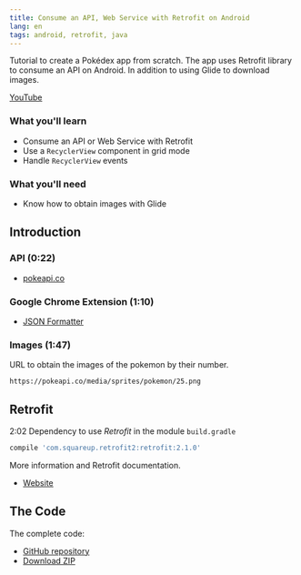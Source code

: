 ```yaml
---
title: Consume an API, Web Service with Retrofit on Android
lang: en
tags: android, retrofit, java
---
```


Tutorial to create a Pokédex app from scratch. The app uses Retrofit library to consume an API on Android. In addition to using Glide to download images.

[YouTube](https://www.youtube.com/watch?v=xQn8u4Htib4)

### What you'll learn
* Consume an API or Web Service with Retrofit
* Use a `RecyclerView` component in grid mode
* Handle `RecyclerView` events

### What you'll need
* Know how to obtain images with Glide

## Introduction

### API (0:22)
* [pokeapi.co](https://pokeapi.co/)

### Google Chrome Extension (1:10)
* [JSON Formatter](https://chrome.google.com/webstore/detail/json-formatter/bcjindcccaagfpapjjmafapmmgkkhgoa)

### Images (1:47)
URL to obtain the images of the pokemon by their number.

```http
https://pokeapi.co/media/sprites/pokemon/25.png
```

## Retrofit
2:02 Dependency to use *Retrofit* in the module `build.gradle`

```groovy
compile 'com.squareup.retrofit2:retrofit:2.1.0'
```

More information and Retrofit documentation.

* [Website](http://square.github.io/retrofit/)

## The Code
The complete code:

* [GitHub repository](https://github.com/alvareztech/Pokedex)
* [Download ZIP](https://github.com/alvareztech/Pokedex/archive/master.zip)
